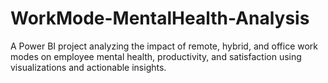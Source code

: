 # WorkMode-MentalHealth-Analysis
A Power BI project analyzing the impact of remote, hybrid, and office work modes on employee mental health, productivity, and satisfaction using visualizations and actionable insights.
